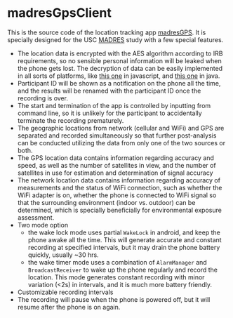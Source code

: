 # madresGpsClient
This is the source code of the location tracking app [madresGPS](https://play.google.com/store/apps/details?id=com.wangjingke.madresgps). It is specially designed for the USC [MADRES](http://madrescenter.blogspot.com/) study with a few special features.
* The location data is encrypted with the AES algorithm according to IRB requirements, so no sensible personal information will be leaked when the phone gets lost. The decryption of data can be easily implemented in all sorts of platforms, like [this one](http://wangjingke.com/madresGpsDecryption/index.html) in javascript, and [this one](https://github.com/wangjingke/madresGpsProcess) in java.
* Participant ID will be shown as a notification on the phone all the time, and the results will be renamed with the participant ID once the recording is over.
* The start and termination of the app is controlled by inputting from command line, so it is unlikely for the participant to accidentally terminate the recording prematurely.
* The geographic locations from network (cellular and WiFi) and GPS are separated and recorded simultaneously so that further post-analysis can be conducted utilizing the data from only one of the two sources or both.
* The GPS location data contains information regarding accuracy and speed, as well as the number of satellites in view, and the number of satellites in use for estimation and determination of signal accuracy
* The network location data contains information regarding accuracy of measurements and the status of WiFi connection, such as whether the WiFi adapter is on, whether the phone is connected to WiFi signal so that the surrounding environment (indoor vs. outdoor) can be determined, which is specially beneficially for environmental exposure assessment.
* Two mode option
    * the wake lock mode uses partial `WakeLock` in android, and keep the phone awake all the time. This will generate accurate and constant recording at specified intervals, but it may drain the phone battery quickly, usually ~30 hrs.
    * the wake timer mode uses a combination of `AlarmManager` and `BroadcastReceiver` to wake up the phone regularly and record the location. This mode generates constant recording with minor variation (<2s) in intervals, and it is much more battery friendly.
* Customizable recording intervals
* The recording will pause when the phone is powered off, but it will resume after the phone is on again.

